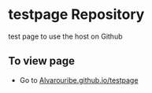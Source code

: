# testpage Repository
  test page to use the host on Github

## To view page

- Go to [Alvarouribe.github.io/testpage](https://alvarouribe.github.io/testpage)